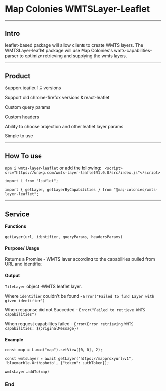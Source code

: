 # Map Colonies WMTSLayer-Leaflet

----
Intro
-------------

leaflet-based package will allow clients to create WMTS layers.
The WMTSLayer-leaflet package will use Map Colonies's wmts-capabilities-parser to optimize retrieving and supplying the wmts layers.

----
Product
-------------

Support leaflet 1.X versions

Support old chrome-firefox versions 
& react-leaflet

Custom query params

Custom headers

Ability to choose projection and other leaflet layer params

Simple to use

----
How To use
-------------
`npm i wmts-layer-leaflet` or add the following: ` <script> src="https://unpkg.com/wmts-layer-leaflet@1.0.0/src/index.js"</script>`

`import L from "leaflet";`

`import { getLayer, getLayerByCapabilities } from "@map-colonies/wmts-layer-leaflet";`

----
Service
-------------
#### Functions
`getLayer(url, identifier, queryParams, headersParams)`

#### Purpose/ Usage

Returns a Promise - WMTS layer according to the capabilities pulled from URL and identifier.

#### Output
`TileLayer` object -WMTS leaflet layer.

Where `identifier` couldn’t be found - `Error("Failed to find Layer with given identifier")`

When response did not Succeded - `Error("Failed to retrieve WMTS capabilities")`

When request capabilites failed - `Error(Error retrieving WMTS capabilities: ${originalMessage})`


#### Example

`const map = L.map("map").setView([0, 0], 2);`

`const wmtsLayer = await getLayer("https://mapproxyurl/v1", 'bluemarble-Orthophoto', {"token": authToken});`

`wmtsLayer.addTo(map)`

### End
